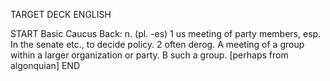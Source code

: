 TARGET DECK
ENGLISH

START
Basic
Caucus
Back: n. (pl. -es) 1 us meeting of party members, esp. In the senate etc., to decide policy. 2 often derog. A meeting of a group within a larger organization or party. B such a group. [perhaps from algonquian]
END
